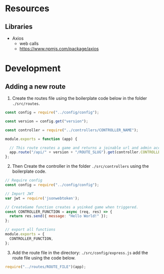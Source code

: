 # Resources
## Libraries
- Axios
  - web calls
  - https://www.npmjs.com/package/axios


# Development
## Adding a new route
1. Create the routes file using the boilerplate code below in the folder `./src/routes`.
```javascript
const config = require("../config/config");

const version = config.get("version");

const controller = require("../controllers/CONTROLLER_NAME");

module.exports = function (app) {

  // This route creates a game and returns a joinable url and admin access token.
  app.route("/api/" + version + "/ROUTE_SLUG").get(controller.CONTROLLER_FUNCTION);
};
```
2. Then Create the controller in the folder `./src/controllers` using the boilerplate code.
```javascript
// Require config
const config = require("../config/config");

// Import JWT
var jwt = require('jsonwebtoken');

// CreateGame function creates a yoinked game when triggered.
const CONTROLLER_FUNCTION = async (req, res) => {
  return res.send({ message: "Hello World!" });
};

// export all functions
module.exports = {
  CONTROLLER_FUNCTION,
};
```
3. Add the route file in the directory: `./src/config/express.js` add the route file using the code below.
```javascript
require("../routes/ROUTE_FILE")(app);
```